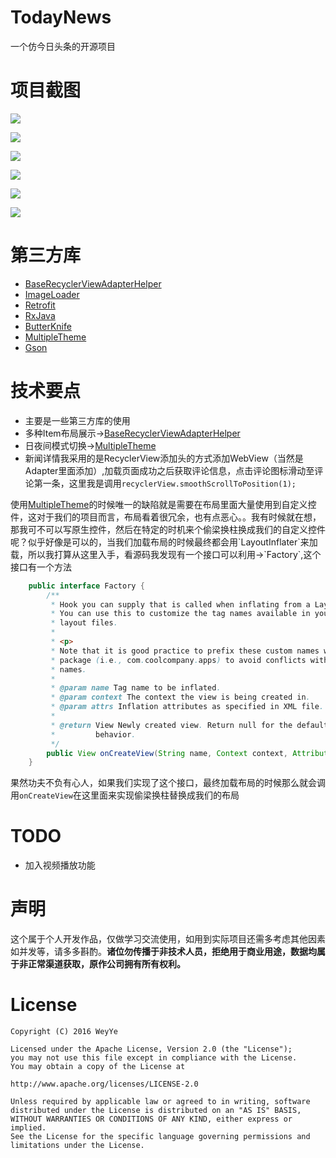 # TodayNews
一个仿今日头条的开源项目

# 项目截图

![](/screenshot/01.png2)

![](/screenshot/02.png2)

![](/screenshot/03.png2)

![](/screenshot/04.png2)

![](/screenshot/05.png2)

![](/screenshot/06.png2)

# 第三方库
* [BaseRecyclerViewAdapterHelper]("https://github.com/CymChad/BaseRecyclerViewAdapterHelper")
* [ImageLoader]("https://github.com/nostra13/Android-Universal-Image-Loader")
* [Retrofit](https://github.com/square/retrofit)
* [RxJava]("https://github.com/ReactiveX/RxJava")
* [ButterKnife]("https://github.com/JakeWharton/butterknife")
* [MultipleTheme]("https://github.com/dersoncheng/MultipleTheme")
* [Gson]("https://github.com/google/gson")

# 技术要点

* 主要是一些第三方库的使用
* 多种Item布局展示->[BaseRecyclerViewAdapterHelper]("https://github.com/CymChad/BaseRecyclerViewAdapterHelper")
* 日夜间模式切换->[MultipleTheme]("https://github.com/dersoncheng/MultipleTheme")
* 新闻详情我采用的是RecyclerView添加头的方式添加WebView（当然是Adapter里面添加）,加载页面成功之后获取评论信息，点击评论图标滑动至评论第一条，这里我是调用`recyclerView.smoothScrollToPosition(1);`
 
使用[MultipleTheme]("https://github.com/dersoncheng/MultipleTheme")的时候唯一的缺陷就是需要在布局里面大量使用到自定义控件，这对于我们的项目而言，布局看着很冗余，也有点恶心。。我有时候就在想，那我可不可以写原生控件，然后在特定的时机来个偷梁换柱换成我们的自定义控件呢？似乎好像是可以的，当我们加载布局的时候最终都会用`LayoutInflater`来加载，所以我打算从这里入手，看源码我发现有一个接口可以利用->`Factory`,这个接口有一个方法

``` java 
    public interface Factory {
        /**
         * Hook you can supply that is called when inflating from a LayoutInflater.
         * You can use this to customize the tag names available in your XML
         * layout files.
         * 
         * <p>
         * Note that it is good practice to prefix these custom names with your
         * package (i.e., com.coolcompany.apps) to avoid conflicts with system
         * names.
         * 
         * @param name Tag name to be inflated.
         * @param context The context the view is being created in.
         * @param attrs Inflation attributes as specified in XML file.
         * 
         * @return View Newly created view. Return null for the default
         *         behavior.
         */
        public View onCreateView(String name, Context context, AttributeSet attrs);
    }

```

果然功夫不负有心人，如果我们实现了这个接口，最终加载布局的时候那么就会调用`onCreateView`在这里面来实现偷梁换柱替换成我们的布局

# TODO

* 加入视频播放功能

# 声明

这个属于个人开发作品，仅做学习交流使用，如用到实际项目还需多考虑其他因素如并发等，请多多斟酌。**诸位勿传播于非技术人员，拒绝用于商业用途，数据均属于非正常渠道获取，原作公司拥有所有权利。**

# License

	Copyright (C) 2016 WeyYe
	
	Licensed under the Apache License, Version 2.0 (the "License");
	you may not use this file except in compliance with the License.
	You may obtain a copy of the License at
	
	http://www.apache.org/licenses/LICENSE-2.0
	
	Unless required by applicable law or agreed to in writing, software
	distributed under the License is distributed on an "AS IS" BASIS,
	WITHOUT WARRANTIES OR CONDITIONS OF ANY KIND, either express or implied.
	See the License for the specific language governing permissions and
	limitations under the License.